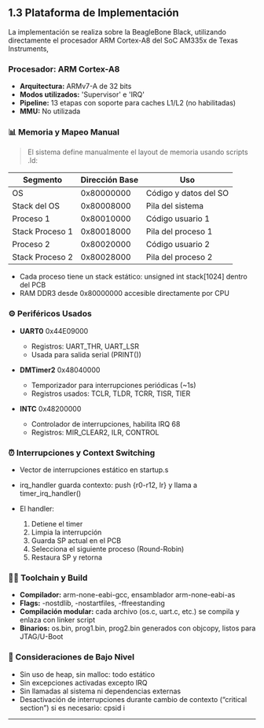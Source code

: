 ## 1.3 Plataforma de Implementación

La implementación se realiza sobre la BeagleBone Black, utilizando directamente el procesador ARM Cortex-A8 del SoC AM335x de Texas Instruments,

### Procesador: ARM Cortex-A8

* **Arquitectura:** ARMv7-A de 32 bits
* **Modos utilizados:** 'Supervisor' e 'IRQ'
* **Pipeline:** 13 etapas con soporte para caches L1/L2 (no habilitadas)
* **MMU:** No utilizada 

### 📊 Memoria y Mapeo Manual

> El sistema define manualmente el layout de memoria usando scripts .ld:

| Segmento        | Dirección Base | Uso                   |
| --------------- | -------------- | --------------------- |
| OS              | 0x80000000   | Código y datos del SO |
| Stack del OS    | 0x80008000   | Pila del sistema      |
| Proceso 1       | 0x80010000   | Código usuario 1      |
| Stack Proceso 1 | 0x80018000   | Pila del proceso 1    |
| Proceso 2       | 0x80020000   | Código usuario 2      |
| Stack Proceso 2 | 0x80028000   | Pila del proceso 2    |

* Cada proceso tiene un stack estático: unsigned int stack[1024] dentro del PCB
* RAM DDR3 desde 0x80000000 accesible directamente por CPU

### ⚙️ Periféricos Usados

* **UART0** 0x44E09000

  * Registros: UART_THR, UART_LSR
  * Usada para salida serial (PRINT())

* **DMTimer2** 0x48040000

  * Temporizador para interrupciones periódicas (\~1s)
  * Registros usados: TCLR, TLDR, TCRR, TISR, TIER

* **INTC** 0x48200000

  * Controlador de interrupciones, habilita IRQ 68
  * Registros: MIR_CLEAR2, ILR, CONTROL

### ⏰ Interrupciones y Context Switching

* Vector de interrupciones estático en startup.s
* irq_handler guarda contexto: push {r0-r12, lr} y llama a timer_irq_handler()
* El handler:

  1. Detiene el timer
  2. Limpia la interrupción
  3. Guarda SP actual en el PCB
  4. Selecciona el siguiente proceso (Round-Robin)
  5. Restaura SP y retorna

### 🏃‍♂️ Toolchain y Build

* **Compilador:** arm-none-eabi-gcc, ensamblador arm-none-eabi-as
* **Flags:** -nostdlib, -nostartfiles, -ffreestanding
* **Compilación modular:** cada archivo (os.c, uart.c, etc.) se compila y enlaza con linker script
* **Binarios:** os.bin, prog1.bin, prog2.bin generados con objcopy, listos para JTAG/U-Boot

### 🔧 Consideraciones de Bajo Nivel

* Sin uso de heap, sin malloc: todo estático
* Sin excepciones activadas excepto IRQ
* Sin llamadas al sistema ni dependencias externas
* Desactivación de interrupciones durante cambio de contexto (“critical section”) si es necesario: cpsid i

---
